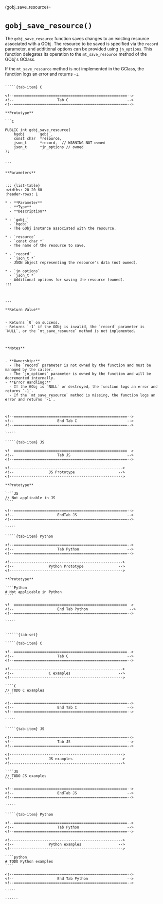 

<!-- ============================================================== -->
(gobj_save_resource)=
# `gobj_save_resource()`
<!-- ============================================================== -->


The `gobj_save_resource` function saves changes to an existing resource associated with a GObj. The resource to be saved is specified via the `record` parameter, and additional options can be provided using `jn_options`. This function delegates its operation to the `mt_save_resource` method of the GObj's GClass.

If the `mt_save_resource` method is not implemented in the GClass, the function logs an error and returns `-1`.
        

<!------------------------------------------------------------>
<!--                    Prototypes                          -->
<!------------------------------------------------------------>

``````{tab-set}

`````{tab-item} C

<!--====================================================-->
<!--                    Tab C                           -->
<!--====================================================-->

**Prototype**

```C

PUBLIC int gobj_save_resource(
    hgobj       gobj_,
    const char  *resource,
    json_t      *record,  // WARNING NOT owned
    json_t      *jn_options // owned
);
        

```

**Parameters**


::: {list-table}
:widths: 20 20 60
:header-rows: 1

* - **Parameter**
  - **Type**
  - **Description**

* - `gobj_`
  - `hgobj`
  - The GObj instance associated with the resource.

* - `resource`
  - `const char *`
  - The name of the resource to save.

* - `record`
  - `json_t *`
  - JSON object representing the resource's data (not owned).

* - `jn_options`
  - `json_t *`
  - Additional options for saving the resource (owned).
:::

        

---

**Return Value**


- Returns `0` on success.
- Returns `-1` if the GObj is invalid, the `record` parameter is `NULL`, or the `mt_save_resource` method is not implemented.
        


**Notes**


- **Ownership:**
  - The `record` parameter is not owned by the function and must be managed by the caller.
  - The `jn_options` parameter is owned by the function and will be decremented internally.
- **Error Handling:**
  - If the GObj is `NULL` or destroyed, the function logs an error and returns `-1`.
  - If the `mt_save_resource` method is missing, the function logs an error and returns `-1`.
        


<!--====================================================-->
<!--                    End Tab C                       -->
<!--====================================================-->

`````

`````{tab-item} JS

<!--====================================================-->
<!--                    Tab JS                          -->
<!--====================================================-->

<!---------------------------------------------------->
<!--                JS Prototype                    -->
<!---------------------------------------------------->

**Prototype**

````JS
// Not applicable in JS
````

<!--====================================================-->
<!--                    EndTab JS                       -->
<!--====================================================-->

`````

`````{tab-item} Python

<!--====================================================-->
<!--                    Tab Python                      -->
<!--====================================================-->

<!---------------------------------------------------->
<!--                Python Prototype                -->
<!---------------------------------------------------->

**Prototype**

````Python
# Not applicable in Python
````

<!--====================================================-->
<!--                    End Tab Python                   -->
<!--====================================================-->

`````

``````

<!------------------------------------------------------------>
<!--                    Examples                            -->
<!------------------------------------------------------------>

```````{dropdown} Examples

``````{tab-set}

`````{tab-item} C

<!--====================================================-->
<!--                    Tab C                           -->
<!--====================================================-->

<!---------------------------------------------------->
<!--                C examples                      -->
<!---------------------------------------------------->

````C
// TODO C examples
````

<!--====================================================-->
<!--                    End Tab C                       -->
<!--====================================================-->

`````

`````{tab-item} JS

<!--====================================================-->
<!--                    Tab JS                          -->
<!--====================================================-->

<!---------------------------------------------------->
<!--                JS examples                     -->
<!---------------------------------------------------->

````JS
// TODO JS examples
````

<!--====================================================-->
<!--                    EndTab JS                       -->
<!--====================================================-->

`````

`````{tab-item} Python

<!--====================================================-->
<!--                    Tab Python                      -->
<!--====================================================-->

<!---------------------------------------------------->
<!--                Python examples                 -->
<!---------------------------------------------------->

````python
# TODO Python examples
````

<!--====================================================-->
<!--                    End Tab Python                  -->
<!--====================================================-->

`````

``````

```````
